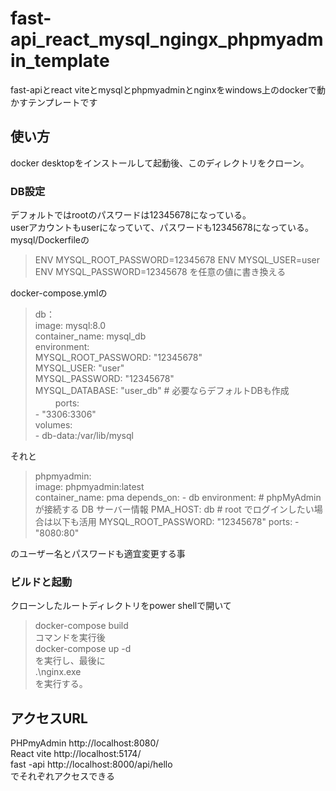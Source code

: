 # fast-api_react_mysql_ngingx_phpmyadmin_template
fast-apiとreact viteとmysqlとphpmyadminとnginxをwindows上のdockerで動かすテンプレートです  

## 使い方
docker desktopをインストールして起動後、このディレクトリをクローン。  

### DB設定
デフォルトではrootのパスワードは12345678になっている。  
userアカウントもuserになっていて、パスワードも12345678になっている。  
mysql/Dockerfileの
>ENV MYSQL_ROOT_PASSWORD=12345678
>ENV MYSQL_USER=user
>ENV MYSQL_PASSWORD=12345678
を任意の値に書き換える

docker-compose.ymlの  
>    db：  
>    image: mysql:8.0  
>    container_name: mysql_db  
>    environment:  
>      MYSQL_ROOT_PASSWORD: "12345678"  
>      MYSQL_USER: "user"  
>      MYSQL_PASSWORD: "12345678"  
>      MYSQL_DATABASE: "user_db"  # 必要ならデフォルトDBも作成  　　
>    ports:  
>      - "3306:3306"  
>    volumes:  
>      - db-data:/var/lib/mysql  

それと  
> phpmyadmin:  
>  image: phpmyadmin:latest  
>  container_name: pma
>  depends_on:
>      - db
>     environment:
>       # phpMyAdmin が接続する DB サーバー情報
>       PMA_HOST: db
>       # root でログインしたい場合は以下も活用
>       MYSQL_ROOT_PASSWORD: "12345678"
>       ports:
>       - "8080:80"

のユーザー名とパスワードも適宜変更する事

### ビルドと起動
クローンしたルートディレクトリをpower shellで開いて  
> docker-compose build  
コマンドを実行後  
> docker-compose up -d  
を実行し、最後に  
>  .\nginx.exe  
を実行する。  

## アクセスURL
PHPmyAdmin http://localhost:8080/  
React vite http://localhost:5174/  
fast -api  http://localhost:8000/api/hello  
でそれぞれアクセスできる  



